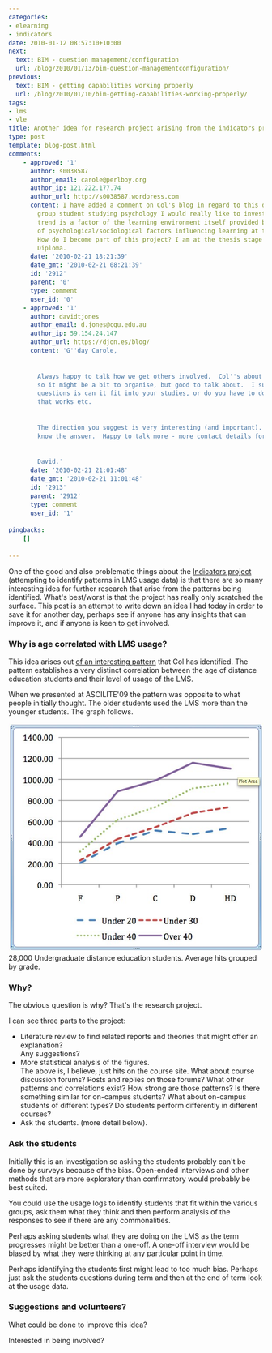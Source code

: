 ```yaml
---
categories:
- elearning
- indicators
date: 2010-01-12 08:57:10+10:00
next:
  text: BIM - question management/configuration
  url: /blog/2010/01/13/bim-question-managementconfiguration/
previous:
  text: BIM - getting capabilities working properly
  url: /blog/2010/01/10/bim-getting-capabilities-working-properly/
tags:
- lms
- vle
title: Another idea for research project arising from the indicators project
type: post
template: blog-post.html
comments:
    - approved: '1'
      author: s0038587
      author_email: carole@perlboy.org
      author_ip: 121.222.177.74
      author_url: http://s0038587.wordpress.com
      content: I have added a comment on Col's blog in regard to this data. As a 60+ age
        group student studying psychology I would really like to investigate whether this
        trend is a factor of the learning environment itself provided by LMS or the result
        of psychological/sociological factors influencing learning at this age level.
        How do I become part of this project? I am at the thesis stage of my Post Grad
        Diploma.
      date: '2010-02-21 18:21:39'
      date_gmt: '2010-02-21 08:21:39'
      id: '2912'
      parent: '0'
      type: comment
      user_id: '0'
    - approved: '1'
      author: davidtjones
      author_email: d.jones@cqu.edu.au
      author_ip: 59.154.24.147
      author_url: https://djon.es/blog/
      content: 'G''day Carole,
    
    
        Always happy to talk how we get others involved.  Col''s about to go on holidays,
        so it might be a bit to organise, but good to talk about.  I suppose one of the
        questions is can it fit into your studies, or do you have to do it separate. How
        that works etc.
    
    
        The direction you suggest is very interesting (and important).  Would love to
        know the answer.  Happy to talk more - more contact details for me here http://cdd.cqu.edu.au/FCWViewer/staff.do?site=821&amp;sid=JONESD
    
    
        David.'
      date: '2010-02-21 21:01:48'
      date_gmt: '2010-02-21 11:01:48'
      id: '2913'
      parent: '2912'
      type: comment
      user_id: '1'
    
pingbacks:
    []
    
---
```

One of the good and also problematic things about the [Indicators project](http://indicatorsproject.wordpress.com/) (attempting to identify patterns in LMS usage data) is that there are so many interesting idea for further research that arise from the patterns being identified. What's best/worst is that the project has really only scratched the surface. This post is an attempt to write down an idea I had today in order to save it for another day, perhaps see if anyone has any insights that can improve it, and if anyone is keen to get involved.

### Why is age correlated with LMS usage?

This idea arises out [of an interesting pattern](http://beerc.wordpress.com/2009/12/02/what-is-the-effect-of-age-on-the-rate-of-participation-in-lms-delivered-courses/) that Col has identified. The pattern establishes a very distinct correlation between the age of distance education students and their level of usage of the LMS.

When we presented at ASCILITE'09 the pattern was opposite to what people initially thought. The older students used the LMS more than the younger students. The graph follows.

[![](images/4151816868_7266bd8f17_o.jpg "28,000 Undergraduate, Distance education students")](http://farm3.static.flickr.com/2683/4151816868_7266bd8f17_o.jpg)28,000 Undergraduate distance education students. Average hits grouped by grade.

### Why?

The obvious question is why? That's the research project.

I can see three parts to the project:

- Literature review to find related reports and theories that might offer an explanation?  
    Any suggestions?
- More statistical analysis of the figures.  
    The above is, I believe, just hits on the course site. What about course discussion forums? Posts and replies on those forums? What other patterns and correlations exist? How strong are those patterns? Is there something similar for on-campus students? What about on-campus students of different types? Do students perform differently in different courses?
- Ask the students. (more detail below).

### Ask the students

Initially this is an investigation so asking the students probably can't be done by surveys because of the bias. Open-ended interviews and other methods that are more exploratory than confirmatory would probably be best suited.

You could use the usage logs to identify students that fit within the various groups, ask them what they think and then perform analysis of the responses to see if there are any commonalities.

Perhaps asking students what they are doing on the LMS as the term progresses might be better than a one-off. A one-off interview would be biased by what they were thinking at any particular point in time.

Perhaps identifying the students first might lead to too much bias. Perhaps just ask the students questions during term and then at the end of term look at the usage data.

### Suggestions and volunteers?

What could be done to improve this idea?

Interested in being involved?